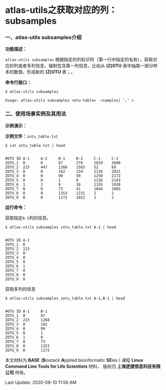 # atlas-utils之获取对应的列：subsamples

### 一、atlas-utils subsamples介绍

**功能描述：**

`atlas-utils subsamples` 根据指定的列标识符（第一行中指定的名称），获取对应的列或者多列信息，强制包含第一列信息，比如从 **(Z)OTU** 表中抽取一部分样本的数值，形成新的 **(Z)OTU** 表；。

**命令行接口：**

    $ atlas-utils subsamples
    
    Usage: atlas-utils subsamples <otu-table>  <samples| ',' >

### 二、使用场景实例及其用法

**示例演示：**

**示例文件：**`zotu_table.txt`

    $ cat zotu_table.txt | head


    #OTU ID A-1     A-2     B-1     B-2     C-1     C-2
    ZOTU_1  0       0       87      278     1829    3608
    ZOTU_2  223     447     1268    1583    52      69
    ZOTU_3  0       0       162     159     1116    2021
    ZOTU_4  0       0       99      50      1250    2172
    ZOTU_5  0       0       1       8       1216    2143
    ZOTU_6  1       2       9       16      1155    1938
    ZOTU_7  0       0       73      41      1044    1883
    ZOTU_8  0       0       1353    1231    2       1
    ZOTU_9  0       0       1172    1022    1       2

**运行命令：**

获取指定`A-1`列的信息。

    $ atlas-utils subsamples zotu_table.txt A-1 | head


    #OTU ID A-1
    ZOTU_1  0
    ZOTU_2  223
    ZOTU_3  0
    ZOTU_4  0
    ZOTU_5  0
    ZOTU_6  1
    ZOTU_7  0
    ZOTU_8  0
    ZOTU_9  0


获取多列的信息


    $ atlas-utils subsamples zotu_table.txt A-1,B-1 | head


    #OTU ID A-1     B-1
    ZOTU_1  0       87
    ZOTU_2  223     1268
    ZOTU_3  0       162
    ZOTU_4  0       99
    ZOTU_5  0       1
    ZOTU_6  1       9
    ZOTU_7  0       73
    ZOTU_8  0       1353
    ZOTU_9  0       1172

本文材料为 **BASE** (**B**iostack **A**pplied bioinformatic **SE**ies ) 课程 **Linux Command Line Tools for Life Scientists** 材料， 版权归 **上海逻捷信息科技有限公司** 所有。

Last Update: 2020-08-10 11:56 AM

